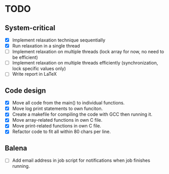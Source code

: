 # TODO

## System-critical

* [X] Implement relaxation technique sequentially
* [X] Run relaxation in a single thread
* [ ] Implement relaxation on multiple threads (lock array for now, no need to be efficient)
* [ ] Implement relaxation on multiple threads efficiently (synchronization, lock specific values only)
* [ ] Write report in LaTeX

## Code design

* [X] Move all code from the main() to individual functions.
* [X] Move log print statements to own funciton.
* [X] Create a makefile for compiling the code with GCC then running it.
* [X] Move array-related functions in own C file.
* [X] Move print-related functions in own C file.
* [X] Refactor code to fit all within 80 chars per line.

## Balena

* [ ] Add email address in job script for notifications when job finishes running.
